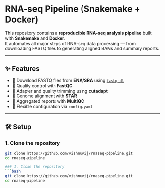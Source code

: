 # RNA-seq Pipeline (Snakemake + Docker)

This repository contains a **reproducible RNA-seq analysis pipeline** built with **Snakemake** and **Docker**.  
It automates all major steps of RNA-seq data processing — from downloading FASTQ files to generating aligned BAMs and summary reports.

---

## ✨ Features
- 🔹 Download FASTQ files from **ENA/SRA** using [`fastq-dl`](https://github.com/rnajena/fastq-dl)  
- 🔹 Quality control with **FastQC**  
- 🔹 Adapter and quality trimming using **cutadapt**  
- 🔹 Genome alignment with **STAR**  
- 🔹 Aggregated reports with **MultiQC**  
- 🔹 Flexible configuration via `config.yaml`

---

## 🛠️ Setup

### 1. Clone the repository
```bash
git clone https://github.com/vishnuvij/rnaseq-pipeline.git
cd rnaseq-pipeline

### 1. Clone the repository
```bash
git clone https://github.com/vishnuvij/rnaseq-pipeline.git
cd rnaseq-pipeline
